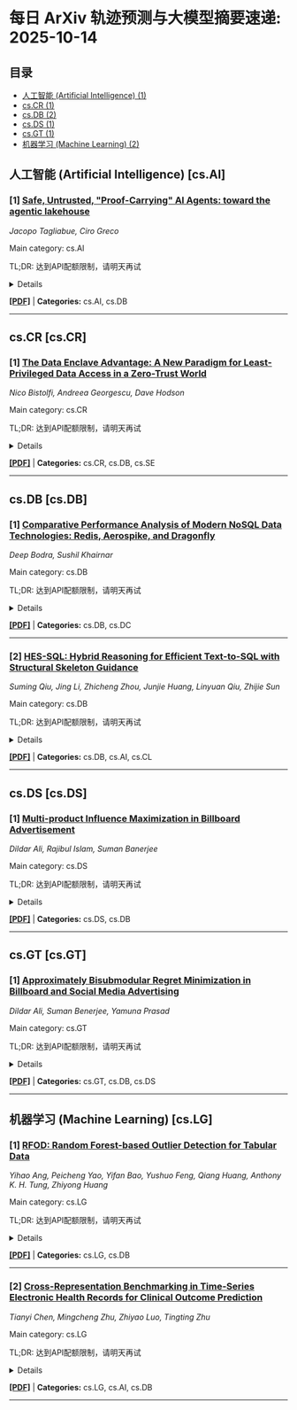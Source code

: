 # 每日 ArXiv 轨迹预测与大模型摘要速递: 2025-10-14

## 目录

- [人工智能 (Artificial Intelligence) (1)](#cs-ai)
- [cs.CR (1)](#cs-cr)
- [cs.DB (2)](#cs-db)
- [cs.DS (1)](#cs-ds)
- [cs.GT (1)](#cs-gt)
- [机器学习 (Machine Learning) (2)](#cs-lg)

## 人工智能 (Artificial Intelligence) [cs.AI]
### [1] [Safe, Untrusted, "Proof-Carrying" AI Agents: toward the agentic lakehouse](https://arxiv.org/abs/2510.09567)
*Jacopo Tagliabue, Ciro Greco*

Main category: cs.AI

TL;DR: 达到API配额限制，请明天再试


<details>
  <summary>Details</summary>
Motivation: Error: API quota exceeded

Method: Error: API quota exceeded

Result: Error: API quota exceeded

Conclusion: 请联系管理员或等待明天API配额重置。

Abstract: Data lakehouses run sensitive workloads, where AI-driven automation raises concerns about trust, correctness, and governance. We argue that API-first, programmable lakehouses provide the right abstractions for safe-by-design, agentic workflows. Using Bauplan as a case study, we show how data branching and declarative environments extend naturally to agents, enabling reproducibility and observability while reducing the attack surface. We present a proof-of-concept in which agents repair data pipelines using correctness checks inspired by proof-carrying code. Our prototype demonstrates that untrusted AI agents can operate safely on production data and outlines a path toward a fully agentic lakehouse.

</details>

[**[PDF]**](https://arxiv.org/pdf/2510.09567) | **Categories:** cs.AI, cs.DB

---


## cs.CR [cs.CR]
### [1] [The Data Enclave Advantage: A New Paradigm for Least-Privileged Data Access in a Zero-Trust World](https://arxiv.org/abs/2510.09494)
*Nico Bistolfi, Andreea Georgescu, Dave Hodson*

Main category: cs.CR

TL;DR: 达到API配额限制，请明天再试


<details>
  <summary>Details</summary>
Motivation: Error: API quota exceeded

Method: Error: API quota exceeded

Result: Error: API quota exceeded

Conclusion: 请联系管理员或等待明天API配额重置。

Abstract: As cloud infrastructure evolves to support dynamic and distributed workflows, accelerated now by AI-driven processes, the outdated model of standing permissions has become a critical vulnerability. Based on the Cloud Security Alliance (CSA) Top Threats to Cloud Computing Deep Dive 2025 Report, our analysis details how standing permissions cause catastrophic cloud breaches. While current security tools are addressing network and API security, the challenge of securing granular data access remains. Removing standing permissions at the data level is as critical as it is at the network level, especially for companies handling valuable data at scale.   In this white paper, we introduce an innovative architecture based on on-demand data enclaves to address this gap directly. Our approach enables Zero Standing Privilege (ZSP) and Just-in-Time (JIT) principles at the data level. We replace static permissions with temporary data contracts that enforce proactive protection. This means separation is built around the data requested on-demand, providing precise access and real time monitoring for individual records instead of datasets. This solution drastically reduces the attack surface, prevents privilege creep, and simplifies auditing, offering a vital path for enterprises to transition to a more secure and resilient data environment.

</details>

[**[PDF]**](https://arxiv.org/pdf/2510.09494) | **Categories:** cs.CR, cs.DB, cs.SE

---


## cs.DB [cs.DB]
### [1] [Comparative Performance Analysis of Modern NoSQL Data Technologies: Redis, Aerospike, and Dragonfly](https://arxiv.org/abs/2510.08863)
*Deep Bodra, Sushil Khairnar*

Main category: cs.DB

TL;DR: 达到API配额限制，请明天再试


<details>
  <summary>Details</summary>
Motivation: Error: API quota exceeded

Method: Error: API quota exceeded

Result: Error: API quota exceeded

Conclusion: 请联系管理员或等待明天API配额重置。

Abstract: The rise of distributed applications and cloud computing has created a demand for scalable, high-performance key-value storage systems. This paper presents a performance evaluation of three prominent NoSQL key-value stores: Redis, Aerospike, and Dragonfly, using the Yahoo! Cloud Serving Benchmark (YCSB) framework. We conducted extensive experiments across three distinct workload patterns (read-heavy, write-heavy), and balanced while systematically varying client concurrency from 1 to 32 clients. Our evaluation methodology captures both latency, throughput, and memory characteristics under realistic operational conditions, providing insights into the performance trade-offs and scalability behaviour of each system

</details>

[**[PDF]**](https://arxiv.org/pdf/2510.08863) | **Categories:** cs.DB, cs.DC

---

### [2] [HES-SQL: Hybrid Reasoning for Efficient Text-to-SQL with Structural Skeleton Guidance](https://arxiv.org/abs/2510.08896)
*Suming Qiu, Jing Li, Zhicheng Zhou, Junjie Huang, Linyuan Qiu, Zhijie Sun*

Main category: cs.DB

TL;DR: 达到API配额限制，请明天再试


<details>
  <summary>Details</summary>
Motivation: Error: API quota exceeded

Method: Error: API quota exceeded

Result: Error: API quota exceeded

Conclusion: 请联系管理员或等待明天API配额重置。

Abstract: We present HES-SQL, a novel hybrid training framework that advances Text-to-SQL generation through the integration of thinking-mode-fused supervised fine-tuning (SFT) with Group Relative Policy Optimization (GRPO). Our approach introduces three key innovations: (1) a skeleton-completeness scoring mechanism that enhances preference alignment between generated queries and optimal SQL structures; (2) a query-latency-aware reward system that incentivizes the generation of computationally efficient SQL queries; (3) a self-distillation process for thinking-mode completion that prevents degradation of the model's reasoning capabilities. This framework enables hybrid thinking models to switch between reasoning and non-reasoning modes while improving SQL query accuracy and execution efficiency.   Experimental evaluation, conducted on MySQL 8.0 and SQLite 3.42 under controlled single-user conditions, demonstrates that HES-SQL achieves competitive performance with execution accuracies of 79.14\% and 54.9\% on the BIRD and KaggleDBQA benchmarks, respectively. Query latency is measured as the end-to-end execution time of generated queries on the DBMS, averaged over multiple runs to mitigate variance. Efficiency gains range from 11\% to 20\% relative to supervised baselines. Our results establish a new paradigm for Text-to-SQL systems that effectively balances semantic accuracy with computational efficiency through execution-informed reinforcement learning (RL). The proposed methodology has significant implications for developing robust natural language interfaces to databases and can be extended to broader structured generation tasks requiring both correctness and efficiency optimization.

</details>

[**[PDF]**](https://arxiv.org/pdf/2510.08896) | **Categories:** cs.DB, cs.AI, cs.CL

---


## cs.DS [cs.DS]
### [1] [Multi-product Influence Maximization in Billboard Advertisement](https://arxiv.org/abs/2510.09050)
*Dildar Ali, Rajibul Islam, Suman Banerjee*

Main category: cs.DS

TL;DR: 达到API配额限制，请明天再试


<details>
  <summary>Details</summary>
Motivation: Error: API quota exceeded

Method: Error: API quota exceeded

Result: Error: API quota exceeded

Conclusion: 请联系管理员或等待明天API配额重置。

Abstract: Billboard Advertisement has emerged as an effective out-of-home advertisement technique where the goal is to select a limited number of slots and play advertisement content over there with the hope that this will be observed by many people, and effectively, a significant number of them will be influenced towards the brand. Given a trajectory and a billboard database and a positive integer $k$, how can we select $k$ highly influential slots to maximize influence? In this paper, we study a variant of this problem where a commercial house wants to make a promotion of multiple products, and there is an influence demand for each product. We have studied two variants of the problem. In the first variant, our goal is to select $k$ slots such that the respective influence demand of each product is satisfied. In the other variant of the problem, we are given with $\ell$ integers $k_1,k_2, \ldots, k_{\ell}$, the goal here is to search for $\ell$ many set of slots $S_1, S_2, \ldots, S_{\ell}$ such that for all $i \in [\ell]$, $|S_{i}| \leq k_i$ and for all $i \neq j$, $S_i \cap S_j=\emptyset$ and the influence demand of each of the products gets satisfied. We model the first variant of the problem as a multi-submodular cover problem and the second variant as its generalization. For solving the first variant, we adopt the bi-criteria approximation algorithm, and for the other variant, we propose a sampling-based approximation algorithm. Extensive experiments with real-world trajectory and billboard datasets highlight the effectiveness and efficiency of the proposed solution approach.

</details>

[**[PDF]**](https://arxiv.org/pdf/2510.09050) | **Categories:** cs.DS, cs.DB

---


## cs.GT [cs.GT]
### [1] [Approximately Bisubmodular Regret Minimization in Billboard and Social Media Advertising](https://arxiv.org/abs/2510.09084)
*Dildar Ali, Suman Benerjee, Yamuna Prasad*

Main category: cs.GT

TL;DR: 达到API配额限制，请明天再试


<details>
  <summary>Details</summary>
Motivation: Error: API quota exceeded

Method: Error: API quota exceeded

Result: Error: API quota exceeded

Conclusion: 请联系管理员或等待明天API配额重置。

Abstract: In a typical \emph{billboard advertisement} technique, a number of digital billboards are owned by an \emph{influence provider}, and several commercial houses approach the influence provider for a specific number of views of their advertisement content on a payment basis. If the influence provider provides the demanded or more influence, then he will receive the full payment else a partial payment. In the context of an influence provider, if he provides more or less than the advertisers demanded influence, it is a loss for him. This is formalized as 'Regret', and naturally, in the context of the influence provider, the goal will be to allocate the billboard slots among the advertisers such that the total regret is minimized. In this paper, we study this problem as a discrete optimization problem and propose two solution approaches. The first one selects the billboard slots from the available ones in an incremental greedy manner, and we call this method the Budget Effective Greedy approach. In the second one, we introduce randomness in the first one, where we do it for a sample of slots instead of calculating the marginal gains of all the billboard slots. We analyze both algorithms to understand their time and space complexity. We implement them with real-life datasets and conduct a number of experiments. We observe that the randomized budget effective greedy approach takes reasonable computational time while minimizing the regret.

</details>

[**[PDF]**](https://arxiv.org/pdf/2510.09084) | **Categories:** cs.GT, cs.DB, cs.DS

---


## 机器学习 (Machine Learning) [cs.LG]
### [1] [RFOD: Random Forest-based Outlier Detection for Tabular Data](https://arxiv.org/abs/2510.08747)
*Yihao Ang, Peicheng Yao, Yifan Bao, Yushuo Feng, Qiang Huang, Anthony K. H. Tung, Zhiyong Huang*

Main category: cs.LG

TL;DR: 达到API配额限制，请明天再试


<details>
  <summary>Details</summary>
Motivation: Error: API quota exceeded

Method: Error: API quota exceeded

Result: Error: API quota exceeded

Conclusion: 请联系管理员或等待明天API配额重置。

Abstract: Outlier detection in tabular data is crucial for safeguarding data integrity in high-stakes domains such as cybersecurity, financial fraud detection, and healthcare, where anomalies can cause serious operational and economic impacts. Despite advances in both data mining and deep learning, many existing methods struggle with mixed-type tabular data, often relying on encoding schemes that lose important semantic information. Moreover, they frequently lack interpretability, offering little insight into which specific values cause anomalies. To overcome these challenges, we introduce \textsf{\textbf{RFOD}}, a novel \textsf{\textbf{R}}andom \textsf{\textbf{F}}orest-based \textsf{\textbf{O}}utlier \textsf{\textbf{D}}etection framework tailored for tabular data. Rather than modeling a global joint distribution, \textsf{RFOD} reframes anomaly detection as a feature-wise conditional reconstruction problem, training dedicated random forests for each feature conditioned on the others. This design robustly handles heterogeneous data types while preserving the semantic integrity of categorical features. To further enable precise and interpretable detection, \textsf{RFOD} combines Adjusted Gower's Distance (AGD) for cell-level scoring, which adapts to skewed numerical data and accounts for categorical confidence, with Uncertainty-Weighted Averaging (UWA) to aggregate cell-level scores into robust row-level anomaly scores. Extensive experiments on 15 real-world datasets demonstrate that \textsf{RFOD} consistently outperforms state-of-the-art baselines in detection accuracy while offering superior robustness, scalability, and interpretability for mixed-type tabular data.

</details>

[**[PDF]**](https://arxiv.org/pdf/2510.08747) | **Categories:** cs.LG, cs.DB

---

### [2] [Cross-Representation Benchmarking in Time-Series Electronic Health Records for Clinical Outcome Prediction](https://arxiv.org/abs/2510.09159)
*Tianyi Chen, Mingcheng Zhu, Zhiyao Luo, Tingting Zhu*

Main category: cs.LG

TL;DR: 达到API配额限制，请明天再试


<details>
  <summary>Details</summary>
Motivation: Error: API quota exceeded

Method: Error: API quota exceeded

Result: Error: API quota exceeded

Conclusion: 请联系管理员或等待明天API配额重置。

Abstract: Electronic Health Records (EHRs) enable deep learning for clinical predictions, but the optimal method for representing patient data remains unclear due to inconsistent evaluation practices. We present the first systematic benchmark to compare EHR representation methods, including multivariate time-series, event streams, and textual event streams for LLMs. This benchmark standardises data curation and evaluation across two distinct clinical settings: the MIMIC-IV dataset for ICU tasks (mortality, phenotyping) and the EHRSHOT dataset for longitudinal care (30-day readmission, 1-year pancreatic cancer). For each paradigm, we evaluate appropriate modelling families--including Transformers, MLP, LSTMs and Retain for time-series, CLMBR and count-based models for event streams, 8-20B LLMs for textual streams--and analyse the impact of feature pruning based on data missingness. Our experiments reveal that event stream models consistently deliver the strongest performance. Pre-trained models like CLMBR are highly sample-efficient in few-shot settings, though simpler count-based models can be competitive given sufficient data. Furthermore, we find that feature selection strategies must be adapted to the clinical setting: pruning sparse features improves ICU predictions, while retaining them is critical for longitudinal tasks. Our results, enabled by a unified and reproducible pipeline, provide practical guidance for selecting EHR representations based on the clinical context and data regime.

</details>

[**[PDF]**](https://arxiv.org/pdf/2510.09159) | **Categories:** cs.LG, cs.AI, cs.DB

---

